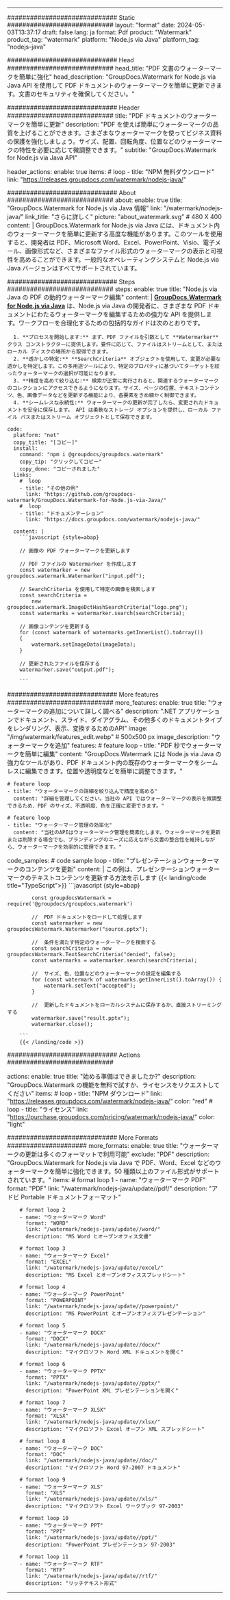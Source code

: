 
---
############################# Static ############################
layout: "format"
date:  2024-05-03T13:37:17
draft: false
lang: ja
format: Pdf
product: "Watermark"
product_tag: "watermark"
platform: "Node.js via Java"
platform_tag: "nodejs-java"

############################# Head ############################
head_title: "PDF 文書のウォーターマークを簡単に強化"
head_description: "GroupDocs.Watermark for Node.js via Java API を使用して PDF ドキュメントのウォーターマークを簡単に更新できます。文書のセキュリティを確保してください。"

############################# Header ############################
title: "PDF ドキュメントのウォーターマークを簡単に更新" 
description: "PDF を使えば簡単にウォーターマークの品質を上げることができます。さまざまなウォーターマークを使ってビジネス資料の保護を強化しましょう。サイズ、配置、回転角度、位置などのウォーターマークの特性を必要に応じて微調整できます。"
subtitle: "GroupDocs.Watermark for Node.js via Java API" 

header_actions:
  enable: true
  items:
    #  loop
    - title: "NPM 無料ダウンロード"
      link: "https://releases.groupdocs.com/watermark/nodejs-java/"
      
############################# About ############################
about:
    enable: true
    title: "GroupDocs.Watermark for Node.js via Java 情報"
    link: "/watermark/nodejs-java/"
    link_title: "さらに詳しく"
    picture: "about_watermark.svg" # 480 X 400
    content: |
       GroupDocs.Watermark for Node.js via Java には、ドキュメント内のウォーターマークを簡単に更新する高度な機能があります。このツールを使用すると、開発者は PDF、Microsoft Word、Excel、PowerPoint、Visio、電子メール、画像形式など、さまざまなファイル形式のウォーターマークの表示と可視性を高めることができます。一般的なオペレーティングシステムと Node.js via Java バージョンはすべてサポートされています。

############################# Steps ############################
steps:
    enable: true
    title: "Node.js via Java の PDF の動的ウォーターマーク編集"
    content: |
      **[GroupDocs.Watermark for Node.js via Java](https://products.groupdocs.com/watermark/nodejs-java/)** は、Node.js via Java の開発者に、さまざまな PDF ドキュメントにわたるウォーターマークを編集するための強力な API を提供します。ワークフローを合理化するための包括的なガイドは次のとおりです。
      
      1. **プロセスを開始します:** まず、PDF ファイルを引数として **Watermarker** クラス コンストラクターに提供します。要件に応じて、ファイルはストリームとして、またはローカル ディスクの場所から取得できます。
      2. **透かしの特定:** **SearchCriteria** オブジェクトを使用して、変更が必要な透かしを特定します。この多用途ツールにより、特定のプロパティに基づいてターゲットを絞ったウォーターマークの選択が可能になります。
      3. **精度を高めて絞り込む:** 検索が正常に実行されると、関連するウォーターマークのコレクションにアクセスできるようになります。サイズ、ページの位置、テキストコンテンツ、色、画像データなどを更新する機能により、各要素をきめ細かく制御できます。
      4. **シームレスな永続性:** ウォーターマークの更新が完了したら、変更されたドキュメントを安全に保存します。 API は柔軟なストレージ オプションを提供し、ローカル ファイル パスまたはストリーム オブジェクトとして保存できます。
   
    code:
      platform: "net"
      copy_title: "[コピー]"
      install:
        command: "npm i @groupdocs/groupdocs.watermark"
        copy_tip: "クリックしてコピー"
        copy_done: "コピーされました"
      links:
        #  loop
        - title: "その他の例"
          link: "https://github.com/groupdocs-watermark/GroupDocs.Watermark-for-Node.js-via-Java/"
        #  loop
        - title: "ドキュメンテーション"
          link: "https://docs.groupdocs.com/watermark/nodejs-java/"
          
      content: |
        ```javascript {style=abap}

        // 画像の PDF ウォーターマークを更新します

        // PDF ファイルの Watermarker を作成します
        const watermarker = new groupdocs.watermark.Watermarker("input.pdf");

        // SearchCriteria を使用して特定の画像を検索します
        const searchCriteria = 
            new groupdocs.watermark.ImageDctHashSearchCriteria("logo.png");
        const watermarks = watermarker.search(searchCriteria);
        
        // 画像コンテンツを更新する
        for (const watermark of watermarks.getInnerList().toArray())
        {
            watermark.setImageData(imageData);
        }

        // 更新されたファイルを保存する
        watermarker.save("output.pdf");
        
        ```            

############################# More features ############################
more_features:
  enable: true
  title: "ウォーターマークの追加について詳しく調べる"
  description: ".NET アプリケーションでドキュメント、スライド、ダイアグラム、その他多くのドキュメントタイプをレンダリング、表示、変換するためのAPI"
  image: "/img/watermark/features_edit.webp" # 500x500 px
  image_description: "ウォーターマークを追加"
  features:
    # feature loop
    - title: "PDF 秒でウォーターマークを簡単に編集"
      content: "GroupDocs.Watermark には Node.js via Java の強力なツールがあり、PDF ドキュメント内の既存のウォーターマークをシームレスに編集できます。位置や透明度などを簡単に調整できます。"

    # feature loop
    - title: "ウォーターマークの詳細を絞り込んで精度を高める"
      content: "詳細を管理してください。当社の API ではウォーターマークの表示を微調整できるため、PDF のサイズ、不透明度、色を正確に変更できます。"

    # feature loop
    - title: "ウォーターマーク管理の効率化"
      content: "当社のAPIはウォーターマーク管理を簡素化します。ウォーターマークを更新または削除する場合でも、ブランディングのニーズに応えながら文書の整合性を維持しながら、ウォーターマークを効率的に管理できます。"
      
  code_samples:
    # code sample loop
    - title: "プレゼンテーションウォーターマークのコンテンツを更新"
      content: |
        この例は、プレゼンテーションウォーターマークのテキストコンテンツを更新する方法を示します
        {{< landing/code title="TypeScript">}}
        ```javascript {style=abap}
        
            const groupdocsWatermark = require('@groupdocs/groupdocs.watermark')

            //  PDF ドキュメントをロードして処理します
            const watermarker = new groupdocsWatermark.Watermarker("source.pptx");

            //  条件を満たす特定のウォーターマークを検索する
            const searchCriteria = new groupdocsWatermark.TextSearchCriteria("denied", false);
            const watermarks = watermarker.search(searchCriteria);
  
            //  サイズ、色、位置などのウォーターマークの設定を編集する
            for (const watermark of watermarks.getInnerList().toArray()) {
                watermark.setText("accepted");
            }

            //  更新したドキュメントをローカルシステムに保存するか、直接ストリーミングする
            watermarker.save("result.pptx");
            watermarker.close();

        ```
        {{< /landing/code >}}


############################# Actions ############################

actions:
  enable: true
  title: "始める準備はできましたか?"
  description: "GroupDocs.Watermark の機能を無料で試すか、ライセンスをリクエストしてください"
  items:
    #  loop
    - title: "NPM ダウンロード"
      link: "https://releases.groupdocs.com/watermark/nodejs-java/"
      color: "red"
        #  loop
    - title: "ライセンス"
      link: "https://purchase.groupdocs.com/pricing/watermark/nodejs-java/"
      color: "light"


############################# More Formats #####################
more_formats:
    enable: true
    title: "ウォーターマークの更新は多くのフォーマットで利用可能"
    exclude: "PDF"
    description: "GroupDocs.Watermark for Node.js via Java で PDF、Word、Excel などのウォーターマークを簡単に強化できます。50 種類以上のファイル形式がサポートされています。"
    items: 
        # format loop 1
        - name: "ウォーターマーク PDF"
          format: "PDF"
          link: "/watermark/nodejs-java/update//pdf/"
          description: "アドビ Portable ドキュメントフォーマット"

        # format loop 2
        - name: "ウォーターマーク Word"
          format: "WORD"
          link: "/watermark/nodejs-java/update//word/"
          description: "MS Word とオープンオフィス文書"
          
        # format loop 3
        - name: "ウォーターマーク Excel"
          format: "EXCEL"
          link: "/watermark/nodejs-java/update//excel/"
          description: "MS Excel とオープンオフィススプレッドシート"

        # format loop 4
        - name: "ウォーターマーク PowerPoint"
          format: "POWERPOINT"
          link: "/watermark/nodejs-java/update//powerpoint/"
          description: "MS PowerPoint とオープンオフィスプレゼンテーション"

        # format loop 5
        - name: "ウォーターマーク DOCX"
          format: "DOCX"
          link: "/watermark/nodejs-java/update//docx/"
          description: "マイクロソフト Word XML ドキュメントを開く"
          
        # format loop 6
        - name: "ウォーターマーク PPTX"
          format: "PPTX"
          link: "/watermark/nodejs-java/update//pptx/"
          description: "PowerPoint XML プレゼンテーションを開く"
          
        # format loop 7
        - name: "ウォーターマーク XLSX"
          format: "XLSX"
          link: "/watermark/nodejs-java/update//xlsx/"
          description: "マイクロソフト Excel オープン XML スプレッドシート"

        # format loop 8
        - name: "ウォーターマーク DOC"
          format: "DOC"
          link: "/watermark/nodejs-java/update//doc/"
          description: "マイクロソフト Word 97-2007 ドキュメント"

        # format loop 9
        - name: "ウォーターマーク XLS"
          format: "XLS"
          link: "/watermark/nodejs-java/update//xls/"
          description: "マイクロソフト Excel ワークブック 97-2003"

        # format loop 10
        - name: "ウォーターマーク PPT"
          format: "PPT"
          link: "/watermark/nodejs-java/update//ppt/"
          description: "PowerPoint プレゼンテーション 97-2003"

        # format loop 11
        - name: "ウォーターマーク RTF"
          format: "RTF"
          link: "/watermark/nodejs-java/update//rtf/"
          description: "リッチテキスト形式"

---